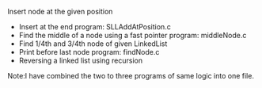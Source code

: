 Insert node at the given position
- Insert at the end
program: SLLAddAtPosition.c
- Find the middle of a node using a fast pointer
program: middleNode.c
- Find 1/4th and 3/4th node of given LinkedList
- Print before last node
program: findNode.c
- Reversing a linked list using recursion

Note:I have combined the two to three programs of same logic into one file.
